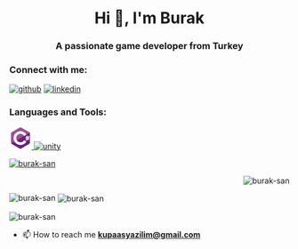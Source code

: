 

<h1 align="center">Hi 👋, I'm Burak</h1>
<h3 align="center">A passionate game developer from Turkey</h3>

<h3 align="left">Connect with me:</h3> 

[<img src='https://user-images.githubusercontent.com/60696929/204914100-148e216f-69b7-487d-a502-f902f6239fe6.png' alt='github' height='40' color='#6e5494'>](https://github.com/Burak-san)  [<img src='https://user-images.githubusercontent.com/60696929/204914127-d5c92c3a-398e-4159-a06f-4e71a342706b.png' alt='linkedin' height='40'>](https://www.linkedin.com/in/burak-orhan-aohg2022//)
<p align="left"></p>

<h3 align="left">Languages and Tools:</h3>
<p align="left"> <a href="https://www.w3schools.com/cs/" target="_blank" rel="noreferrer"> <img src="https://raw.githubusercontent.com/devicons/devicon/master/icons/csharp/csharp-original.svg" alt="csharp" width="40" height="40"/> </a> <a href="https://unity.com/" target="_blank" rel="noreferrer"> <img src="https://www.vectorlogo.zone/logos/unity3d/unity3d-icon.svg" alt="unity" width="40" height="40"/> </a> </p>

<p align="left"> <a href="https://github.com/ryo-ma/github-profile-trophy"><img src="https://github-profile-trophy.vercel.app/?username=burak-san" alt="burak-san" /></a> </p>
<p align="right"> <img src="https://komarev.com/ghpvc/?username=burak-san&label=Profile%20views&color=0e75b6&style=flat" alt="burak-san" /> </p>

<p><img align="left" src="https://github-readme-stats.vercel.app/api/top-langs?username=burak-san&show_icons=true&locale=en&layout=compact" alt="burak-san" /></p>

<p>&nbsp;<img align="center" src="https://github-readme-stats.vercel.app/api?username=burak-san&show_icons=true&locale=en" alt="burak-san" /></p>

<p><img align="center" src="https://github-readme-streak-stats.herokuapp.com/?user=burak-san&" alt="burak-san" /></p>

- 📫 How to reach me **kupaasyazilim@gmail.com**
